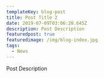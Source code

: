 ```yaml
---
templateKey: blog-post
title: Post Title 2
date: 2019-07-09T03:06:28.645Z
description: Post Description
featuredpost: true
featuredimage: /img/blog-index.jpg
tags:
  - News
---
```

Post Description
